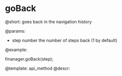 goBack
=============


@short:
	goes back in the navigation history

@params:

- step		number			the number of steps back (1 by default)



@example:

fmanager.goBack(step);

@template:	api_method
@descr:

